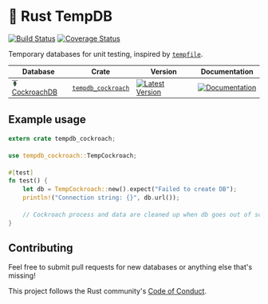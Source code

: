 # 💾 Rust TempDB

[![Build Status](https://travis-ci.org/calder/rust-tempdb.svg?branch=master)](https://travis-ci.org/calder/rust-tempdb) [![Coverage Status](https://coveralls.io/repos/github/calder/rust-tempdb/badge.svg?branch=master)](https://coveralls.io/github/calder/rust-tempdb?branch=master)

Temporary databases for unit testing, inspired by [`tempfile`](https://docs.rs/tempfile).

| Database | Crate | Version | Documentation |
| --- | --- | --- | --- |
| <a href="https://cockroachlabs.com"><img src="https://raw.githubusercontent.com/calder/rust-tempdb/master/tempdb_cockroach/doc/logo.png" width="12" height="12"> CockroachDB</a> | [`tempdb_cockroach`](tempdb_cockroach) | [![Latest Version](https://img.shields.io/crates/v/tempdb_cockroach.svg)](https://crates.io/crates/tempdb_cockroach) | [![Documentation](https://docs.rs/tempdb_cockroach/badge.svg)](https://docs.rs/tempdb_cockroach) |

## Example usage

```rust
extern crate tempdb_cockroach;

use tempdb_cockroach::TempCockroach;

#[test]
fn test() {
    let db = TempCockroach::new().expect("Failed to create DB");
    println!("Connection string: {}", db.url());

    // Cockroach process and data are cleaned up when db goes out of scope.
}
```

## Contributing

Feel free to submit pull requests for new databases or anything else that's missing!

This project follows the Rust community's [Code of Conduct](https://www.rust-lang.org/policies/code-of-conduct).
